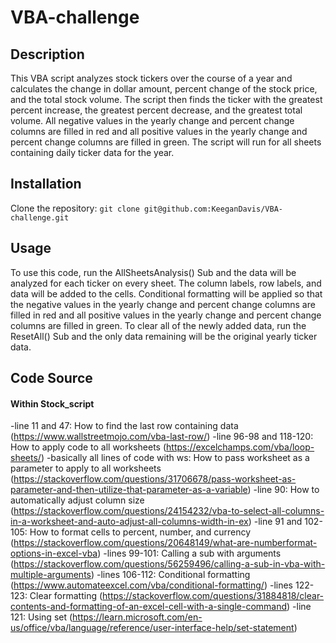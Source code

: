 # VBA-challenge

## Description
This VBA script analyzes stock tickers over the course of a year and calculates the change in dollar amount, percent change of the stock price, and the total stock volume. The script then finds the ticker with the greatest percent increase, the greatest percent decrease, and the greatest total volume. All negative values in the yearly change and percent change columns are filled in red and all positive values in the yearly change and percent change columns are filled in green. The script will run for all sheets containing daily ticker data for the year.

## Installation
Clone the repository: `git clone git@github.com:KeeganDavis/VBA-challenge.git`

## Usage
To use this code, run the AllSheetsAnalysis() Sub and the data will be analyzed for each ticker on every sheet. The column labels, row labels, and data will be added to the cells. Conditional formatting will be applied so that the negative values in the yearly change and percent change columns are filled in red and all positive values in the yearly change and percent change columns are filled in green. To clear all of the newly added data, run the ResetAll() Sub and the only data remaining will be the original yearly ticker data.

## Code Source
#### Within Stock_script
-line 11 and 47: How to find the last row containing data (https://www.wallstreetmojo.com/vba-last-row/)
-line 96-98 and 118-120: How to apply code to all worksheets (https://excelchamps.com/vba/loop-sheets/)
-basically all lines of code with ws: How to pass worksheet as a parameter to apply to all worksheets (https://stackoverflow.com/questions/31706678/pass-worksheet-as-parameter-and-then-utilize-that-parameter-as-a-variable)
-line 90: How to automatically adjust column size (https://stackoverflow.com/questions/24154232/vba-to-select-all-columns-in-a-worksheet-and-auto-adjust-all-columns-width-in-ex)
-line 91 and 102-105: How to format cells to percent, number, and currency (https://stackoverflow.com/questions/20648149/what-are-numberformat-options-in-excel-vba)
-lines 99-101: Calling a sub with arguments (https://stackoverflow.com/questions/56259496/calling-a-sub-in-vba-with-multiple-arguments)
-lines 106-112: Conditional formatting (https://www.automateexcel.com/vba/conditional-formatting/)
-lines 122-123: Clear formatting (https://stackoverflow.com/questions/31884818/clear-contents-and-formatting-of-an-excel-cell-with-a-single-command)
-line 121: Using set (https://learn.microsoft.com/en-us/office/vba/language/reference/user-interface-help/set-statement)